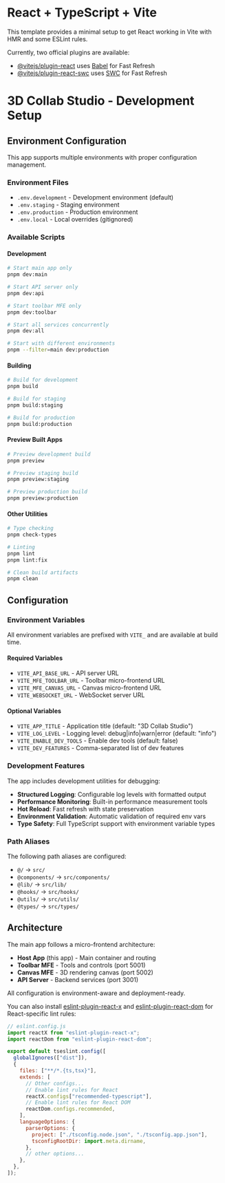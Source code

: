 # React + TypeScript + Vite

This template provides a minimal setup to get React working in Vite with HMR and some ESLint rules.

Currently, two official plugins are available:

- [@vitejs/plugin-react](https://github.com/vitejs/vite-plugin-react/blob/main/packages/plugin-react) uses [Babel](https://babeljs.io/) for Fast Refresh
- [@vitejs/plugin-react-swc](https://github.com/vitejs/vite-plugin-react/blob/main/packages/plugin-react-swc) uses [SWC](https://swc.rs/) for Fast Refresh

# 3D Collab Studio - Development Setup

## Environment Configuration

This app supports multiple environments with proper configuration management.

### Environment Files

- `.env.development` - Development environment (default)
- `.env.staging` - Staging environment
- `.env.production` - Production environment
- `.env.local` - Local overrides (gitignored)

### Available Scripts

#### Development

```bash
# Start main app only
pnpm dev:main

# Start API server only
pnpm dev:api

# Start toolbar MFE only
pnpm dev:toolbar

# Start all services concurrently
pnpm dev:all

# Start with different environments
pnpm --filter=main dev:production
```

#### Building

```bash
# Build for development
pnpm build

# Build for staging
pnpm build:staging

# Build for production
pnpm build:production
```

#### Preview Built Apps

```bash
# Preview development build
pnpm preview

# Preview staging build
pnpm preview:staging

# Preview production build
pnpm preview:production
```

#### Other Utilities

```bash
# Type checking
pnpm check-types

# Linting
pnpm lint
pnpm lint:fix

# Clean build artifacts
pnpm clean
```

## Configuration

### Environment Variables

All environment variables are prefixed with `VITE_` and are available at build time.

#### Required Variables

- `VITE_API_BASE_URL` - API server URL
- `VITE_MFE_TOOLBAR_URL` - Toolbar micro-frontend URL
- `VITE_MFE_CANVAS_URL` - Canvas micro-frontend URL
- `VITE_WEBSOCKET_URL` - WebSocket server URL

#### Optional Variables

- `VITE_APP_TITLE` - Application title (default: "3D Collab Studio")
- `VITE_LOG_LEVEL` - Logging level: debug|info|warn|error (default: "info")
- `VITE_ENABLE_DEV_TOOLS` - Enable dev tools (default: false)
- `VITE_DEV_FEATURES` - Comma-separated list of dev features

### Development Features

The app includes development utilities for debugging:

- **Structured Logging**: Configurable log levels with formatted output
- **Performance Monitoring**: Built-in performance measurement tools
- **Hot Reload**: Fast refresh with state preservation
- **Environment Validation**: Automatic validation of required env vars
- **Type Safety**: Full TypeScript support with environment variable types

### Path Aliases

The following path aliases are configured:

- `@/` → `src/`
- `@components/` → `src/components/`
- `@lib/` → `src/lib/`
- `@hooks/` → `src/hooks/`
- `@utils/` → `src/utils/`
- `@types/` → `src/types/`

## Architecture

The main app follows a micro-frontend architecture:

- **Host App** (this app) - Main container and routing
- **Toolbar MFE** - Tools and controls (port 5001)
- **Canvas MFE** - 3D rendering canvas (port 5002)
- **API Server** - Backend services (port 3001)

All configuration is environment-aware and deployment-ready.

You can also install [eslint-plugin-react-x](https://github.com/Rel1cx/eslint-react/tree/main/packages/plugins/eslint-plugin-react-x) and [eslint-plugin-react-dom](https://github.com/Rel1cx/eslint-react/tree/main/packages/plugins/eslint-plugin-react-dom) for React-specific lint rules:

```js
// eslint.config.js
import reactX from "eslint-plugin-react-x";
import reactDom from "eslint-plugin-react-dom";

export default tseslint.config([
  globalIgnores(["dist"]),
  {
    files: ["**/*.{ts,tsx}"],
    extends: [
      // Other configs...
      // Enable lint rules for React
      reactX.configs["recommended-typescript"],
      // Enable lint rules for React DOM
      reactDom.configs.recommended,
    ],
    languageOptions: {
      parserOptions: {
        project: ["./tsconfig.node.json", "./tsconfig.app.json"],
        tsconfigRootDir: import.meta.dirname,
      },
      // other options...
    },
  },
]);
```
